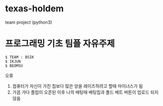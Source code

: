 # texas-holdem
team project (python3)

# 프로그래밍 기초 팀플 자유주제
```
$ TEAM : BSIK  
$ IKJUN  
$ BEOMSU
```



오류

1. 컴퓨터가 자신이 가진 칩보다 많은 양을 레이즈하려고 할때 마이너스가 됨
2. 가끔 가다 플립이 오픈된 이후 나의 배팅때 배팅칩과 폴드 베트 버튼이 업로드 되지 않음
